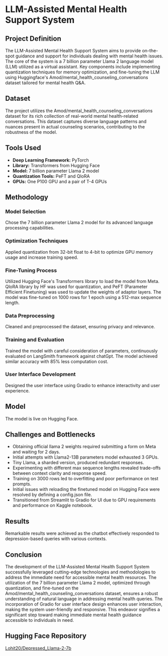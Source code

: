 # LLM-Assisted Mental Health Support System

## Project Definition

The LLM-Assisted Mental Health Support System aims to provide on-the-spot guidance and support for individuals dealing with mental health issues. The core of the system is a 7 billion parameter Llama 2 language model (LLM) utilized as a virtual assistant. Key components include implementing quantization techniques for memory optimization, and fine-tuning the LLM using Huggingface's Amod/mental_health_counseling_conversations dataset tailored for mental health Q&A.

## Dataset

The project utilizes the Amod/mental_health_counseling_conversations dataset for its rich collection of real-world mental health-related conversations. This dataset captures diverse language patterns and nuances present in actual counseling scenarios, contributing to the robustness of the model.

## Tools Used

- **Deep Learning Framework:** PyTorch
- **Library:** Transformers from Hugging Face
- **Model:** 7 billion parameter Llama 2 model
- **Quantization Tools:** PeFT and QloRA
- **GPUs:** One P100 GPU and a pair of T-4 GPUs

## Methodology

### Model Selection

Chose the 7 billion parameter Llama 2 model for its advanced language processing capabilities.

### Optimization Techniques

Applied quantization from 32-bit float to 4-bit to optimize GPU memory usage and increase training speed.

### Fine-Tuning Process

Utilized Hugging Face's Transformers library to load the model from Meta. QloRA library by HF was used for quantization, and PeFT (Parameter Efficient Finetuning) was used to update the weights of adaptor layers. The model was fine-tuned on 1000 rows for 1 epoch using a 512-max sequence length.

### Data Preprocessing

Cleaned and preprocessed the dataset, ensuring privacy and relevance.

### Training and Evaluation

Trained the model with careful consideration of parameters, continuously evaluated on LangSmith framework against chatGpt. The model achieved similar accuracy with 85% less computation cost.

### User Interface Development

Designed the user interface using Gradio to enhance interactivity and user experience.

## Model

The model is live on Hugging Face.

## Challenges and Bottlenecks

- Obtaining official llama 2 weights required submitting a form on Meta and waiting for 2 days.
- Initial attempts with Llama2-13B parameters model exhausted 3 GPUs.
- Tiny Llama, a sharded version, produced redundant responses.
- Experimenting with different max sequence lengths revealed trade-offs between context clarity and response speed.
- Training on 3000 rows led to overfitting and poor performance on test prompts.
- Initial issues with reloading the finetuned model on Hugging Face were resolved by defining a config.json file.
- Transitioned from Streamlit to Gradio for UI due to GPU requirements and performance on Kaggle notebook.

## Results

Remarkable results were achieved as the chatbot effectively responded to depression-based queries with various contexts.

## Conclusion

The development of the LLM-Assisted Mental Health Support System successfully leveraged cutting-edge technologies and methodologies to address the immediate need for accessible mental health resources. The utilization of the 7 billion parameter Llama 2 model, optimized through quantization, and fine-tuned on the Amod/mental_health_counseling_conversations dataset, ensures a robust understanding of natural language in addressing mental health queries. The incorporation of Gradio for user interface design enhances user interaction, making the system user-friendly and responsive. This endeavor signifies a significant step toward making immediate mental health guidance accessible to individuals in need.

## Hugging Face Repository

[Lohit20/Depressed_Llama-2-7b](https://huggingface.co/Lohit20/Depressed_Llama-2-7b)
